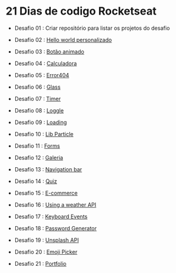# 21 Dias de codigo Rocketseat

- Desafio 01 : Criar repositório para listar os projetos do desafio
 
- Desafio 02 : [Hello world personalizado](https://desafio02-ting.netlify.app/)
 
- Desafio 03 : [Botão animado](https://desafio03-xi.vercel.app/)
 
- Desafio 04 : [Calculadora](https://desafio04-coral.vercel.app/)
 
- Desafio 05 : [Error404](https://desafio05-ting.netlify.app/) 
 
- Desafio 06 : [Glass](https://desafio06-ting.netlify.app/)

- Desafio 07 : [Timer](https://desafio07-ting.netlify.app/)

- Desafio 08 : [Loggle](https://desafio08-ting.netlify.app/)

- Desafio 09 : [Loading](https://desafio09-ting.netlify.app/)

- Desafio 10 : [Lib Particle](https://desafio-10-beta.vercel.app/)

- Desafio 11 : [Forms](https://desafio11-ting.netlify.app/)

- Desafio 12 : [Galeria](https://desafio12-ting.netlify.app/)

- Desafio 13 : [Navigation bar](https://desafio13-ting.netlify.app/)

- Desafio 14 : [Quiz](https://desafio14-ting.netlify.app/)

- Desafio 15 : [E-commerce](https://desafio15-ting.netlify.app/)

- Desafio 16 : [Using a weather API](https://desafio16-ting.netlify.app/)

- Desafio 17 : [Keyboard Events
](https://desafio17-ting.netlify.app/)

- Desafio 18 : [Password Generator](https://desafio18-ting.netlify.app/)

- Desafio 19 : [Unsplash API](https://desafio19-ting.netlify.app/)

- Desafio 20 : [Emoji Picker](https://desafio20-ting.netlify.app/)

- Desafio 21 : [Portfolio](https://desafio21-ting.netlify.app/)
